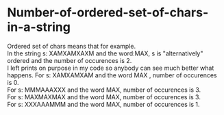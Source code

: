 # Number-of-ordered-set-of-chars-in-a-string
Ordered set of chars means that for example. <br/>
In the string s: XAMXAMXAXM and the word:MAX, s is "alternatively" ordered and the number of occurences is 2. <br/>
I left prints on purpose in my code so anybody can see much better what happens.
For s: XAMXAMXAM and the word MAX , number of occurences is 0. <br/>
For s: MMMAAAXXX and the word MAX, number of occurences is 3. <br/>
For s: MAXMAXMAX and the word MAX, number of occurences is 3. <br/>
For s: XXXAAAMMM and the word MAX, number of occurences is 1. <br/>
